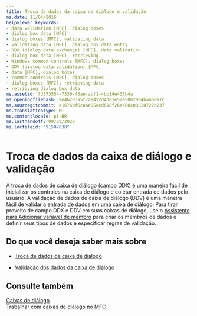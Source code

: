 ```yaml
---
title: Troca de dados da caixa de diálogo e validação
ms.date: 11/04/2016
helpviewer_keywords:
- data validation [MFC], dialog boxes
- dialog box data [MFC]
- dialog boxes [MFC], validating data
- validating data [MFC], dialog box data entry
- DDX (dialog data exchange) [MFC], data validation
- dialog box data [MFC], retrieving
- Windows common controls [MFC], dialog boxes
- DDV (dialog data validation) [MFC]
- data [MFC], dialog boxes
- common controls [MFC], dialog boxes
- dialog boxes [MFC], retrieving data
- retrieving dialog box data
ms.assetid: 7d373554-7330-43ae-abf1-4bb14e437b4a
ms.openlocfilehash: 9e4b203a5f7ae452d4d81e52a50b2004baa6ea7c
ms.sourcegitcommit: a1676bf6caae05ecd698f26ed80c08828722b237
ms.translationtype: MT
ms.contentlocale: pt-BR
ms.lasthandoff: 09/29/2020
ms.locfileid: "91507038"
---
```

# <a name="dialog-data-exchange-and-validation"></a>Troca de dados da caixa de diálogo e validação

A troca de dados de caixa de diálogo (campo DDX) é uma maneira fácil de inicializar os controles na caixa de diálogo e coletar entrada de dados pelo usuário. A validação de dados de caixa de diálogo (DDV) é uma maneira fácil de validar a entrada de dados em uma caixa de diálogo. Para tirar proveito de campo DDX e DDV em suas caixas de diálogo, use o [Assistente para Adicionar variável de membro](../ide/adding-a-member-variable-visual-cpp.md#add-member-variable-wizard) para criar os membros de dados e definir seus tipos de dados e especificar regras de validação.

## <a name="what-do-you-want-to-know-more-about"></a>Do que você deseja saber mais sobre

- [Troca de dados de caixa de diálogo](dialog-data-exchange.md)

- [Validação dos dados da caixa de diálogo](dialog-data-validation.md)

## <a name="see-also"></a>Consulte também

[Caixas de diálogo](dialog-boxes.md)<br/>
[Trabalhar com caixas de diálogo no MFC](life-cycle-of-a-dialog-box.md)
